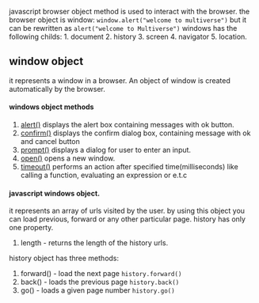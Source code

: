 javascript browser object method is used to interact with the browser.
the browser object is window:
    `window.alert("welcome to multiverse")` but it can be rewritten as `alert("welcome to Multiverse")`
windows has the following childs:
    1. document
    2. history
    3. screen
    4. navigator
    5. location.
## window object
it represents a window in a browser. An object of window is created automatically by the browser.
#### windows object methods
1. [alert()](./src/alert.js)
    displays the alert box containing messages with ok button.
2. [confirm()](./src/confirm.js)
    displays the confirm dialog box, containing message with ok and cancel button
3. [prompt()](./src/prompt.js)
    displays a dialog for user to enter an input.
4. [open()](./src/open.js)
    opens a new window.
5. [timeout()](./src/timeout.js)
    performs an action after specified time(milliseconds) like calling a function, evaluating an expression or e.t.c

#### javascript windows object.
it represents an array of urls visited by the user.
by using this object you can load previous, forward or any other particular page.
history has only one property.
1. length - returns the length of the history urls.

history object has three methods:
1. forward() - load the next page
    `history.forward()`
2. back() - loads the previous page
    `history.back()`
3. go() - loads a given page number
    `history.go()`